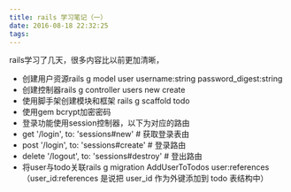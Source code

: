 ```yaml
---
title: rails 学习笔记（一）
date: 2016-08-18 22:32:25
tags:
---
```

rails学习了几天，很多内容比以前更加清晰，
- 创建用户资源rails g model user username:string password_digest:string
- 创建控制器rails g controller users new create
- 使用脚手架创建模块和框架 rails g scaffold todo
- 使用gem bcrypt加密密码
- 登录功能使用session控制器，以下为对应的路由
 - get '/login', to: 'sessions#new'           # 获取登录表由
 - post '/login', to: 'sessions#create'       # 登录路由
 -  delete '/logout', to: 'sessions#destroy'   # 登出路由
- 将user与todo关联rails g migration AddUserToTodos user:references（user_id:references 是说把 user_id 作为外键添加到 todo 表结构中）
